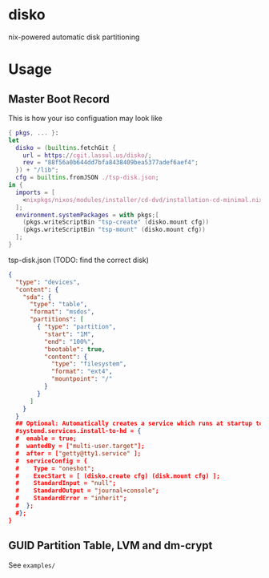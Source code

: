 disko
=====

nix-powered automatic disk partitioning

Usage
=====

Master Boot Record
------------------
This is how your iso configuation may look like

```nix
{ pkgs, ... }:
let
  disko = (builtins.fetchGit {
    url = https://cgit.lassul.us/disko/;
    rev = "88f56a0b644dd7bfa8438409bea5377adef6aef4";
  }) + "/lib";
  cfg = builtins.fromJSON ./tsp-disk.json;
in {
  imports = [
    <nixpkgs/nixos/modules/installer/cd-dvd/installation-cd-minimal.nix>
  ];
  environment.systemPackages = with pkgs;[
    (pkgs.writeScriptBin "tsp-create" (disko.mount cfg))
    (pkgs.writeScriptBin "tsp-mount" (disko.mount cfg))
  ];
}
```
tsp-disk.json (TODO: find the correct disk)
```json
{
  "type": "devices",
  "content": {
    "sda": {
      "type": "table",
      "format": "msdos",
      "partitions": [
        { "type": "partition",
          "start": "1M",
          "end": "100%",
          "bootable": true,
          "content": {
            "type": "filesystem",
            "format": "ext4",
            "mountpoint": "/"
          }
        }
      ]
    }
  }
  ## Optional: Automatically creates a service which runs at startup to perform the partitioning
  #systemd.services.install-to-hd = {
  #  enable = true;
  #  wantedBy = ["multi-user.target"];
  #  after = ["getty@tty1.service" ];
  #  serviceConfig = {
  #    Type = "oneshot";
  #    ExecStart = [ (disko.create cfg) (disk.mount cfg) ];
  #    StandardInput = "null";
  #    StandardOutput = "journal+console";
  #    StandardError = "inherit";
  #  };
  #};
}
```

GUID Partition Table, LVM and dm-crypt
--------------------------------------
See `examples/`
